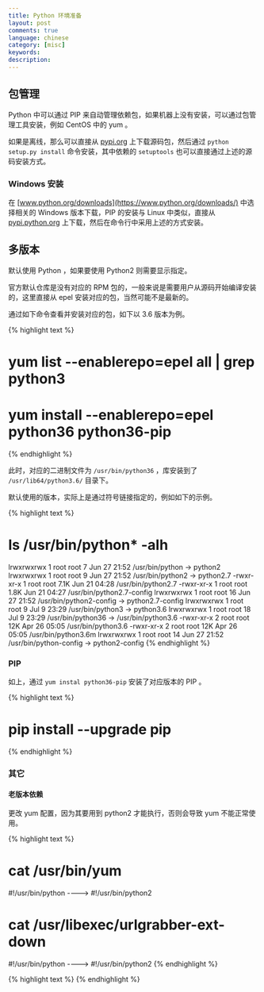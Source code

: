 ```yaml
---
title: Python 环境准备
layout: post
comments: true
language: chinese
category: [misc]
keywords:
description:
---
```


<!-- more -->

## 包管理

Python 中可以通过 PIP 来自动管理依赖包，如果机器上没有安装，可以通过包管理工具安装，例如 CentOS 中的 yum 。

如果是离线，那么可以直接从 [pypi.org](https://pypi.org/project/pip/) 上下载源码包，然后通过 `python setup.py install` 命令安装，其中依赖的 `setuptools` 也可以直接通过上述的源码安装方式。

### Windows 安装

在 [www.python.org/downloads](https://www.python.org/downloads/) 中选择相关的 Windows 版本下载，PIP 的安装与 Linux 中类似，直接从 [pypi.python.org](https://pypi.python.org/pypi/pip) 上下载，然后在命令行中采用上述的方式安装。

## 多版本

默认使用 Python ，如果要使用 Python2 则需要显示指定。


官方默认仓库是没有对应的 RPM 包的，一般来说是需要用户从源码开始编译安装的，这里直接从 epel 安装对应的包，当然可能不是最新的。

通过如下命令查看并安装对应的包，如下以 3.6 版本为例。

{% highlight text %}
# yum list --enablerepo=epel all | grep python3
# yum install --enablerepo=epel python36 python36-pip
{% endhighlight %}

此时，对应的二进制文件为 `/usr/bin/python36` ，库安装到了 `/usr/lib64/python3.6/` 目录下。

默认使用的版本，实际上是通过符号链接指定的，例如如下的示例。

{% highlight text %}
# ls /usr/bin/python* -alh
lrwxrwxrwx 1 root root    7 Jun 27 21:52 /usr/bin/python -> python2
lrwxrwxrwx 1 root root    9 Jun 27 21:52 /usr/bin/python2 -> python2.7
-rwxr-xr-x 1 root root 7.1K Jun 21 04:28 /usr/bin/python2.7
-rwxr-xr-x 1 root root 1.8K Jun 21 04:27 /usr/bin/python2.7-config
lrwxrwxrwx 1 root root   16 Jun 27 21:52 /usr/bin/python2-config -> python2.7-config
lrwxrwxrwx 1 root root    9 Jul  9 23:29 /usr/bin/python3 -> python3.6
lrwxrwxrwx 1 root root   18 Jul  9 23:29 /usr/bin/python36 -> /usr/bin/python3.6
-rwxr-xr-x 2 root root  12K Apr 26 05:05 /usr/bin/python3.6
-rwxr-xr-x 2 root root  12K Apr 26 05:05 /usr/bin/python3.6m
lrwxrwxrwx 1 root root   14 Jun 27 21:52 /usr/bin/python-config -> python2-config
{% endhighlight %}

### PIP

如上，通过 `yum instal python36-pip` 安装了对应版本的 PIP 。

{% highlight text %}
# pip install --upgrade pip
{% endhighlight %}


### 其它

#### 老版本依赖

更改 yum 配置，因为其要用到 python2 才能执行，否则会导致 yum 不能正常使用。

{% highlight text %}
# cat /usr/bin/yum
#!/usr/bin/python ----> #!/usr/bin/python2

# cat /usr/libexec/urlgrabber-ext-down
#!/usr/bin/python ----> #!/usr/bin/python2
{% endhighlight %}





<!--
https://anjingwd.github.io/AnJingwd.github.io/2017/08/03/python%E7%8E%AF%E5%A2%83%E6%90%AD%E5%BB%BA/
-->

{% highlight text %}
{% endhighlight %}
